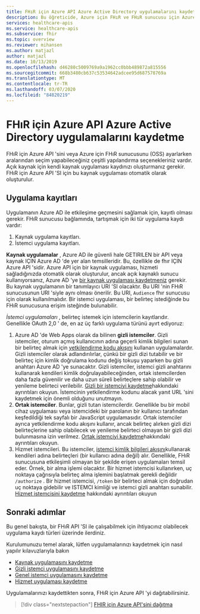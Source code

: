 ```yaml
---
title: FHıR için Azure API Azure Active Directory uygulamalarını kaydetme
description: Bu öğreticide, Azure için FHıR ve FHıR sunucusu için Azure API 'SI için hangi uygulamaların kaydedilmesi gerektiği açıklanmaktadır.
services: healthcare-apis
ms.service: healthcare-apis
ms.subservice: fhir
ms.topic: overview
ms.reviewer: mihansen
ms.author: matjazl
author: matjazl
ms.date: 10/13/2019
ms.openlocfilehash: d46280c5009769a9a1962cc0bbb489872a815556
ms.sourcegitcommit: 668b3480cb637c53534642adcee95d687578769a
ms.translationtype: MT
ms.contentlocale: tr-TR
ms.lasthandoff: 03/07/2020
ms.locfileid: "84820219"
---
```

# <a name="register-the-azure-active-directory-apps-for-azure-api-for-fhir"></a>FHıR için Azure API Azure Active Directory uygulamalarını kaydetme

FHıR için Azure API 'sini veya Azure için FHıR sunucusunu (OSS) ayarlarken aralarından seçim yapabileceğiniz çeşitli yapılandırma seçenekleriniz vardır. Açık kaynak için kendi kaynak uygulaması kaydınızı oluşturmanız gerekir. FHıR için Azure API 'SI için bu kaynak uygulaması otomatik olarak oluşturulur.

## <a name="application-registrations"></a>Uygulama kayıtları

Uygulamanın Azure AD ile etkileşime geçmesini sağlamak için, kayıtlı olması gerekir. FHıR sunucusu bağlamında, tartışmak için iki tür uygulama kaydı vardır:

1. Kaynak uygulama kayıtları.
1. İstemci uygulama kayıtları.

**Kaynak uygulamalar** , Azure AD ile güvenli hale GETIRILEN bir API veya kaynak IÇIN Azure AD 'de yer alan temsilleridir. Bu, özellikle de fhır IÇIN Azure API 'sidir. Azure API için bir kaynak uygulaması, hizmeti sağladığınızda otomatik olarak oluşturulur, ancak açık kaynaklı sunucu kullanıyorsanız, Azure AD 'ye [bir kaynak uygulaması kaydetmeniz](register-resource-azure-ad-client-app.md) gerekir. Bu kaynak uygulamanın bir tanımlayıcı URI 'SI olacaktır. Bu URI 'nin FHıR sunucusunun URI 'siyle aynı olması önerilir. Bu URI, `Audience` fhır sunucusu için olarak kullanılmalıdır. Bir istemci uygulaması, bir belirteç istediğinde bu FHıR sunucusuna erişim isteğinde bulunabilir.

*İstemci uygulamaları* , belirteç istemek için istemcilerin kayıtlarıdır. Genellikle OAuth 2,0 ' de, en az üç farklı uygulama türünü ayırt ediyoruz:

1. Azure AD 'de Web Apps olarak da bilinen **gizli istemciler**. Gizli istemciler, oturum açmış kullanıcının adına geçerli kimlik bilgileri sunan bir belirteç almak için [yetkilendirme kodu akışını](https://docs.microsoft.com/azure/active-directory/develop/v1-protocols-oauth-code) kullanan uygulamalardır. Gizli istemciler olarak adlandırılırlar, çünkü bir gizli dizi tutabilir ve bir belirteç için kimlik doğrulama kodunu değiş tokuşu yaparken bu gizli anahtarı Azure AD 'ye sunacaktır. Gizli istemciler, istemci gizli anahtarını kullanarak kendileri kimlik doğrulayabileceğinden, ortak istemcilerden daha fazla güvenilir ve daha uzun süreli belirteçlere sahip olabilir ve yenileme belirteci verilebilir. [Gizli bir istemciyi kaydetme](register-confidential-azure-ad-client-app.md)hakkındaki ayrıntıları okuyun. İstemcinin yetkilendirme kodunu alacak yanıt URL 'sini kaydetmek için önemli olduğunu unutmayın.
1. **Ortak istemciler**. Bunlar, gizli tutan istemcilerdir. Genellikle bu bir mobil cihaz uygulaması veya istemcideki bir parolanın bir kullanıcı tarafından keşfedildiği tek sayfalı bir JavaScript uygulamasıdır. Ortak istemciler ayrıca yetkilendirme kodu akışını kullanır, ancak belirteç alırken gizli dizi belirteçlerine sahip olabilecek ve yenileme belirteci olmayan bir gizli dizi bulunmasına izin verilmez. [Ortak istemciyi kaydetme](register-public-azure-ad-client-app.md)hakkındaki ayrıntıları okuyun.
1. Hizmet istemcileri. Bu istemciler, [istemci kimlik bilgileri akışını](https://docs.microsoft.com/azure/active-directory/develop/v1-oauth2-client-creds-grant-flow)kullanarak kendileri adına belirteçleri (bir kullanıcı adına değil) alır. Genellikle, FHıR sunucusuna etkileşimli olmayan bir şekilde erişen uygulamaları temsil eder. Örnek, bir alma işlemi olacaktır. Bir hizmet istemcisi kullanırken, uç noktaya çağrısıyla belirteç alma işlemini başlatmak gerekli değildir `/authorize` . Bir hizmet istemcisi, `/token` bir belirteci almak için doğrudan uç noktaya gidebilir ve ISTEMCI kimliği ve istemci gizli anahtarı sunabilir. [Hizmet istemcisini kaydetme](register-service-azure-ad-client-app.md) hakkındaki ayrıntıları okuyun

## <a name="next-steps"></a>Sonraki adımlar

Bu genel bakışta, bir FHıR API 'SI ile çalışabilmek için ihtiyacınız olabilecek uygulama kaydı türleri üzerinde ilerdiniz.

Kurulumunuzu temel alarak, lütfen uygulamalarınızı kaydetmek için nasıl yapılır kılavuzlarıyla bakın

* [Kaynak uygulamasını kaydetme](register-resource-azure-ad-client-app.md)
* [Gizli istemci uygulamasını kaydetme](register-confidential-azure-ad-client-app.md)
* [Genel istemci uygulamasını kaydetme](register-public-azure-ad-client-app.md)
* [Hizmet uygulaması kaydetme](register-service-azure-ad-client-app.md)

Uygulamalarınızı kaydettikten sonra, FHıR için Azure API 'yi dağıtabilirsiniz.

>[!div class="nextstepaction"]
>[FHIR için Azure API'sini dağıtma](fhir-paas-powershell-quickstart.md)
